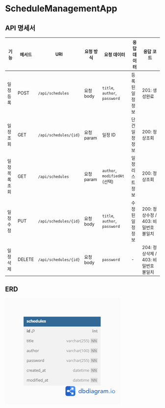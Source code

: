 # ScheduleManagementApp


## API 명세서
| 기능       | 메서드    | URI                   | 요청 방식    | 요청 데이터                        | 응답 데이터    | 응답 코드                     |
| -------- | ------ | --------------------- | -------- | ----------------------------- | --------- | ------------------------- |
| 일정 등록    | POST   | `/api/schedules`      | 요청 body  | `title`, `author`, `password` | 등록된 일정 정보 | 201: 생성완료                 |
| 일정 조회    | GET    | `/api/schedules/{id}` | 요청 param | 일정 ID                         | 단건 일정 정보  | 200: 정상조회                 |
| 일정 목록 조회 | GET    | `/api/schedules`      | 요청 param | `author`, `modifiedAt` (선택)   | 일정 리스트 정보 | 200: 정상조회                 |
| 일정 수정    | PUT    | `/api/schedules/{id}` | 요청 body  | `title`, `author`, `password` | 수정된 일정 정보 | 200: 정상수정 / 403: 비밀번호 불일치 |
| 일정 삭제    | DELETE | `/api/schedules/{id}` | 요청 body  | `password`                    | -         | 204: 정상삭제 / 403: 비밀번호 불일치 |

## ERD

![ERD](./ERD.png)

